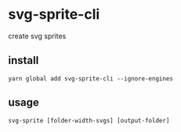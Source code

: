 # svg-sprite-cli
create svg sprites


## install
```
yarn global add svg-sprite-cli --ignore-engines
```

## usage
```
svg-sprite [folder-width-svgs] [output-folder]
```
